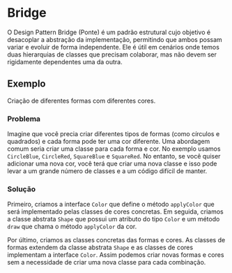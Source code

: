 # Bridge

O Design Pattern Bridge (Ponte) é um padrão estrutural cujo objetivo é desacoplar a abstração da implementação, permitindo que ambos possam variar e evoluir de forma independente. Ele é útil em cenários onde temos duas hierarquias de classes que precisam colaborar, mas não devem ser rigidamente dependentes uma da outra.

## Exemplo

Criação de diferentes formas com diferentes cores.

### Problema

Imagine que você precia criar diferentes tipos de formas (como círculos e quadrados) e cada forma pode ter uma cor diferente. Uma abordagem comum seria criar uma classe para cada forma e cor. No exemplo usamos `CircleBlue`, `CircleRed`, `SquareBlue` e `SquareRed`. No entanto, se você quiser adicionar uma nova cor, você terá que criar uma nova classe e isso pode levar a um grande número de classes e a um código difícil de manter.

### Solução

Primeiro, criamos a interface `Color` que define o método `applyColor` que será implementado pelas classes de cores concretas. Em seguida, criamos a classe abstrata `Shape` que possui um atributo do tipo `Color` e um método `draw` que chama o método `applyColor` da cor.

Por último, criamos as classes concretas das formas e cores. As classes de formas extendem da classe abstrata `Shape` e as classes de cores implementam a interface `Color`. Assim podemos criar novas formas e cores sem a necessidade de criar uma nova classe para cada combinação.